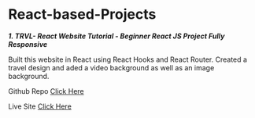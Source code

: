 # React-based-Projects

***1. TRVL- React Website Tutorial - Beginner React JS Project Fully Responsive***

Built this website in React using React Hooks and React Router. Created a travel design and aded a video background as well as an image background.

Github Repo [Click Here](https://github.com/AmanpreetSingh1995/trvl-mockup-website)

Live Site [Click Here](https://trvl-mockup-website.herokuapp.com/)
